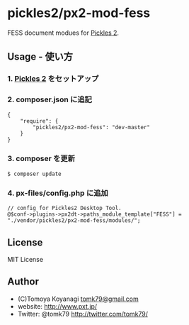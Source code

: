 pickles2/px2-mod-fess
=========

FESS document modues for [Pickles 2](http://pickles2.pxt.jp/).


## Usage - 使い方

### 1. [Pickles 2](http://pickles2.pxt.jp/) をセットアップ

### 2. composer.json に追記

```
{
    "require": {
        "pickles2/px2-mod-fess": "dev-master"
    }
}
```

### 3. composer を更新

```
$ composer update
```

### 4. px-files/config.php に追加

```
// config for Pickles2 Desktop Tool.
@$conf->plugins->px2dt->paths_module_template["FESS"] = "./vendor/pickles2/px2-mod-fess/modules/";
```


## License

MIT License


## Author

- (C)Tomoya Koyanagi <tomk79@gmail.com>
- website: <http://www.pxt.jp/>
- Twitter: @tomk79 <http://twitter.com/tomk79/>
